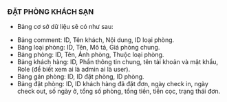 ### ĐẶT PHÒNG KHÁCH SẠN

* Bảng cơ sở dữ liệu sẽ có như sau:
- Bảng comment: ID, Tên khách, Nội dung, ID loại phòng.
- Bảng loại phòng: ID, Tên, Mô tả, Giá phòng chung.
- Bảng phòng: ID, Tên, Ảnh phòng, Thuộc loại phòng.
- Bảng khách hàng: ID, Phần thông tin chung, tên tài khoản và mật khẩu, Role (để biết xem ai là admin ai là user).
- Bảng gán phòng: ID, ID đặt phòng, ID phòng.
- Bảng đặt phòng: ID, ID khách hàng đã đặt đơn, ngày check in, ngày check out, số ngày ở, tổng số phòng, tổng tiền, tiền cọc, trạng thái đơn.

